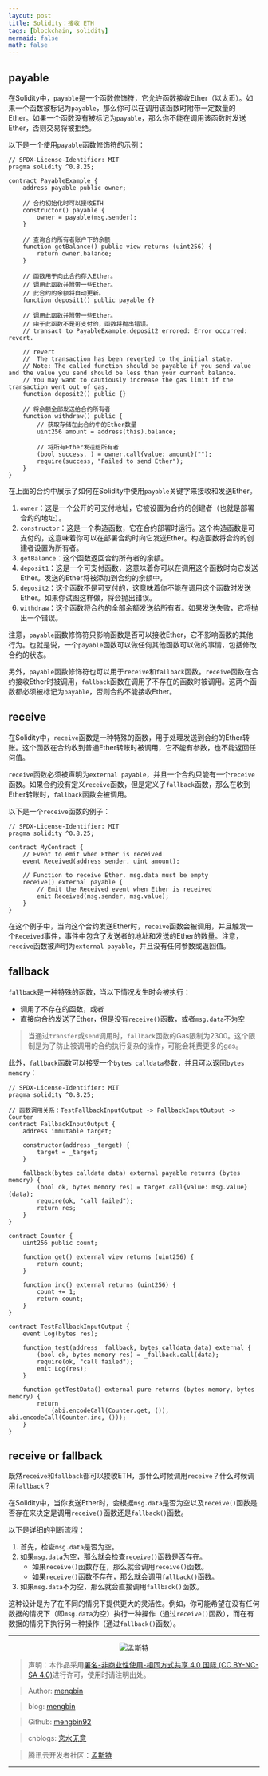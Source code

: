 ```yaml
---
layout: post
title: Solidity：接收 ETH
tags: [blockchain, solidity]
mermaid: false
math: false
---  
```


## payable

在Solidity中，`payable`是一个函数修饰符，它允许函数接收Ether（以太币）。如果一个函数被标记为`payable`，那么你可以在调用该函数时附带一定数量的Ether。如果一个函数没有被标记为`payable`，那么你不能在调用该函数时发送Ether，否则交易将被拒绝。

以下是一个使用`payable`函数修饰符的示例：

```solidity
// SPDX-License-Identifier: MIT
pragma solidity ^0.8.25;

contract PayableExample {
    address payable public owner;

    // 合约初始化时可以接收ETH
    constructor() payable {
        owner = payable(msg.sender);
    }

    // 查询合约所有者账户下的余额
    function getBalance() public view returns (uint256) {
        return owner.balance;
    }

    // 函数用于向此合约存入Ether。
    // 调用此函数并附带一些Ether。
    // 此合约的余额将自动更新。
    function deposit1() public payable {}

    // 调用此函数并附带一些Ether。
    // 由于此函数不是可支付的，函数将抛出错误。
    // transact to PayableExample.deposit2 errored: Error occurred: revert.

    // revert
    // 	The transaction has been reverted to the initial state.
    // Note: The called function should be payable if you send value and the value you send should be less than your current balance.
    // You may want to cautiously increase the gas limit if the transaction went out of gas.
    function deposit2() public {}

    // 将余额全部发送给合约所有者
    function withdraw() public {
        // 获取存储在此合约中的Ether数量
        uint256 amount = address(this).balance;

        // 将所有Ether发送给所有者
        (bool success, ) = owner.call{value: amount}("");
        require(success, "Failed to send Ether");
    }
}
```

在上面的合约中展示了如何在Solidity中使用`payable`关键字来接收和发送Ether。

1. `owner`：这是一个公开的可支付地址，它被设置为合约的创建者（也就是部署合约的地址）。
2. `constructor`：这是一个构造函数，它在合约部署时运行。这个构造函数是可支付的，这意味着你可以在部署合约时向它发送Ether。构造函数将合约的创建者设置为所有者。
3. `getBalance`：这个函数返回合约所有者的余额。
4. `deposit1`：这是一个可支付函数，这意味着你可以在调用这个函数时向它发送Ether。发送的Ether将被添加到合约的余额中。
5. `deposit2`：这个函数不是可支付的，这意味着你不能在调用这个函数时发送Ether。如果你试图这样做，将会抛出错误。
6. `withdraw`：这个函数将合约的全部余额发送给所有者。如果发送失败，它将抛出一个错误。

注意，`payable`函数修饰符只影响函数是否可以接收Ether，它不影响函数的其他行为。也就是说，一个`payable`函数可以做任何其他函数可以做的事情，包括修改合约的状态。

另外，`payable`函数修饰符也可以用于`receive`和`fallback`函数。`receive`函数在合约接收Ether时被调用，`fallback`函数在调用了不存在的函数时被调用。这两个函数都必须被标记为`payable`，否则合约不能接收Ether。  

## receive

在Solidity中，`receive`函数是一种特殊的函数，用于处理发送到合约的Ether转账。这个函数在合约收到普通Ether转账时被调用，它不能有参数，也不能返回任何值。

`receive`函数必须被声明为`external payable`，并且一个合约只能有一个`receive`函数。如果合约没有定义`receive`函数，但是定义了`fallback`函数，那么在收到Ether转账时，`fallback`函数会被调用。

以下是一个`receive`函数的例子：

```solidity
// SPDX-License-Identifier: MIT
pragma solidity ^0.8.25;

contract MyContract {
    // Event to emit when Ether is received
    event Received(address sender, uint amount);

    // Function to receive Ether. msg.data must be empty
    receive() external payable {
        // Emit the Received event when Ether is received
        emit Received(msg.sender, msg.value);
    }
}
```

在这个例子中，当向这个合约发送Ether时，`receive`函数会被调用，并且触发一个`Received`事件，事件中包含了发送者的地址和发送的Ether的数量。注意，`receive`函数被声明为`external payable`，并且没有任何参数或返回值。

## fallback

`fallback`是一种特殊的函数，当以下情况发生时会被执行：

- 调用了不存在的函数，或者
- 直接向合约发送了Ether，但是没有`receive()`函数，或者`msg.data`不为空

> 当通过`transfer`或`send`调用时，`fallback`函数的Gas限制为2300。这个限制是为了防止被调用的合约执行复杂的操作，可能会耗费更多的gas。

此外，`fallback`函数可以接受一个`bytes calldata`参数，并且可以返回`bytes memory`：  

```solidity
// SPDX-License-Identifier: MIT
pragma solidity ^0.8.25;

// 函数调用关系：TestFallbackInputOutput -> FallbackInputOutput -> Counter
contract FallbackInputOutput {
    address immutable target;

    constructor(address _target) {
        target = _target;
    }

    fallback(bytes calldata data) external payable returns (bytes memory) {
        (bool ok, bytes memory res) = target.call{value: msg.value}(data);
        require(ok, "call failed");
        return res;
    }
}

contract Counter {
    uint256 public count;

    function get() external view returns (uint256) {
        return count;
    }

    function inc() external returns (uint256) {
        count += 1;
        return count;
    }
}

contract TestFallbackInputOutput {
    event Log(bytes res);

    function test(address _fallback, bytes calldata data) external {
        (bool ok, bytes memory res) = _fallback.call(data);
        require(ok, "call failed");
        emit Log(res);
    }

    function getTestData() external pure returns (bytes memory, bytes memory) {
        return
            (abi.encodeCall(Counter.get, ()), abi.encodeCall(Counter.inc, ()));
    }
}
```

## receive or fallback

既然`receive`和`fallback`都可以接收ETH，那什么时候调用`receive`？什么时候调用`fallback`？  

在Solidity中，当你发送Ether时，会根据`msg.data`是否为空以及`receive()`函数是否存在来决定是调用`receive()`函数还是`fallback()`函数。

以下是详细的判断流程：

1. 首先，检查`msg.data`是否为空。
2. 如果`msg.data`为空，那么就会检查`receive()`函数是否存在。
   - 如果`receive()`函数存在，那么就会调用`receive()`函数。
   - 如果`receive()`函数不存在，那么就会调用`fallback()`函数。
3. 如果`msg.data`不为空，那么就会直接调用`fallback()`函数。

这种设计是为了在不同的情况下提供更大的灵活性。例如，你可能希望在没有任何数据的情况下（即`msg.data`为空）执行一种操作（通过`receive()`函数），而在有数据的情况下执行另一种操作（通过`fallback()`函数）。

---

<div align="center">
  <img src="../img/qrcode_wechat.jpg" alt="孟斯特">
</div>

> 声明：本作品采用[署名-非商业性使用-相同方式共享 4.0 国际 (CC BY-NC-SA 4.0)](https://creativecommons.org/licenses/by-nc-sa/4.0/deed.zh)进行许可，使用时请注明出处。  

> Author: [mengbin](mengbin1992@outlook.com)  

> blog: [mengbin](https://mengbin.top)  

> Github: [mengbin92](https://mengbin92.github.io/)  

> cnblogs: [恋水无意](https://www.cnblogs.com/lianshuiwuyi/)  

> 腾讯云开发者社区：[孟斯特](https://cloud.tencent.com/developer/user/6649301)  

---
